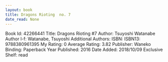 ```yaml
---
layout: book
title: Dragons Rioting  no. 7
date_read: None
---
```


Book Id: 42266441
Title: Dragons Rioting #7
Author: Tsuyoshi Watanabe
Author l-f: Watanabe, Tsuyoshi
Additional Authors: 
ISBN: 
ISBN13: 9788380961395
My Rating: 0
Average Rating: 3.82
Publisher: Waneko
Binding: Paperback
Year Published: 2016
Date Added: 2018/10/09
Exclusive Shelf: read

